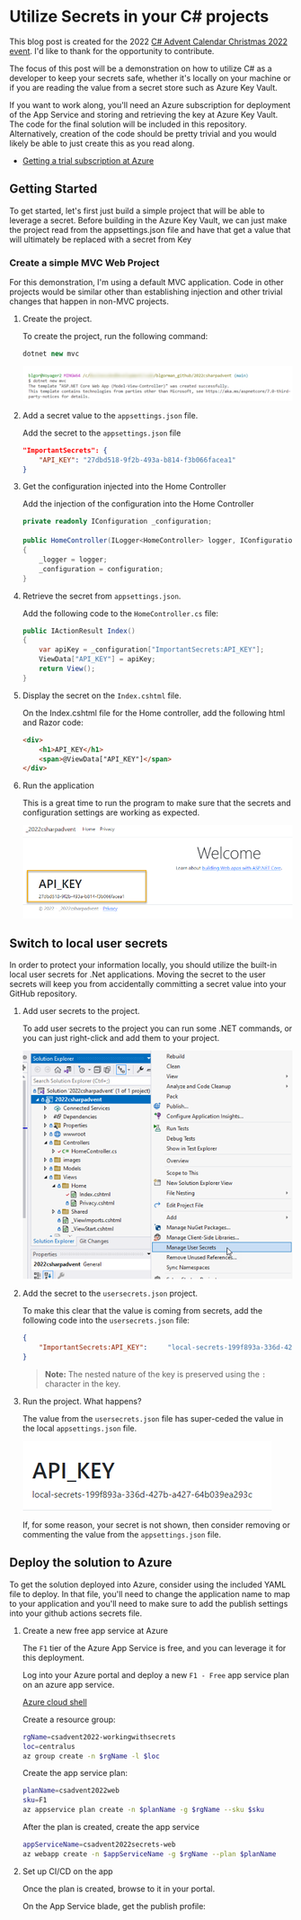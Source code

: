 # Utilize Secrets in your C# projects

This blog post is created for the 2022 [C# Advent Calendar Christmas 2022 event](https://csadvent.christmas/).  I'd like to thank []() for the opportunity to contribute.

The focus of this post will be a demonstration on how to utilize C# as a developer to keep your secrets safe, whether it's locally on your machine or if you are reading the value from a secret store such as Azure Key Vault.

If you want to work along, you'll need an Azure subscription for deployment of the App Service and storing and retrieving the key at Azure Key Vault.  The code for the final solution will be included in this repository.  Alternatively, creation of the code should be pretty trivial and you would likely be able to just create this as you read along.

- [Getting a trial subscription at Azure](https://azure.microsoft.com/free/search/)

## Getting Started

To get started, let's first just build a simple project that will be able to leverage a secret. Before building in the Azure Key Vault, we can just make the project read from the appsettings.json file and have that get a value that will ultimately be replaced with a secret from Key

### Create a simple MVC Web Project

For this demonstration, I'm using a default MVC application.  Code in other projects would be similar other than establishing injection and other trivial changes that happen in non-MVC projects.

1. Create the project.

    To create the project, run the following command:

    ```c#
    dotnet new mvc
    ```  

    !["running dotnet new mvc"](/images/image0001-dotnet-new-mvc.png)  

1. Add a secret value to the `appsettings.json` file.

    Add the secret to the `appsettings.json` file

    ```json
    "ImportantSecrets": {
        "API_KEY": "27dbd518-9f2b-493a-b814-f3b066facea1"
    }
    ``` 

1. Get the configuration injected into the Home Controller

    Add the injection of the configuration into the Home Controller

    ```cs
    private readonly IConfiguration _configuration;

    public HomeController(ILogger<HomeController> logger, IConfiguration configuration)
    {
        _logger = logger;
        _configuration = configuration;
    }
    ```  

1. Retrieve the secret from `appsettings.json`.

    Add the following code to the `HomeController.cs` file:

    ```cs
    public IActionResult Index()
    {
        var apiKey = _configuration["ImportantSecrets:API_KEY"];
        ViewData["API_KEY"] = apiKey;
        return View();
    }
    ```  

1. Display the secret on the `Index.cshtml` file.

    On the Index.cshtml file for the Home controller, add the following html and Razor code:

    ```html
    <div>
        <h1>API_KEY</h1>
        <span>@ViewData["API_KEY"]</span>
    </div>
    ```  

1. Run the application

    This is a great time to run the program to make sure that the secrets and configuration settings are working as expected.

    !["The secret is retreived and displayed on the home page"](/images/image0002-the-secrets-are-working.png)

## Switch to local user secrets

In order to protect your information locally, you should utilize the built-in local user secrets for .Net applications.  Moving the secret to the user secrets will keep you from accidentally committing a secret value into your GitHub repository.

1. Add user secrets to the project.

    To add user secrets to the project you can run some .NET commands, or you can just right-click and add them to your project. 

    !["Adding user secrets in the project"](/images/image0003-adding-user-secrets.png)  

1. Add the secret to the `usersecrets.json` project.

    To make this clear that the value is coming from secrets, add the following code into the `usersecrets.json` file:

    ```json
    {
        "ImportantSecrets:API_KEY":     "local-secrets-199f893a-336d-427b-a427-64b039ea293c"
    }
    ```  

    >**Note:** The nested nature of the key is preserved using the `:` character in the key.


1. Run the project.  What happens?

    The value from the `usersecrets.json` file has super-ceded the value in the local `appsettings.json` file.  

    !["The secrets file value supercedes the local appsettings.json"](/images/image0004-usersecrets-leveraged-as-expected.png)  

    If, for some reason, your secret is not shown, then consider removing or commenting the value from the `appsettings.json` file.

## Deploy the solution to Azure

To get the solution deployed into Azure, consider using the included YAML file to deploy.  In that file, you'll need to change the application name to map to your application and you'll need to make sure to add the publish settings into your github actions secrets file.

1. Create a new free app service at Azure

    The `F1` tier of the Azure App Service is free, and you can leverage it for this deployment.

    Log into your Azure portal and deploy a new `F1 - Free` app service plan on an azure app service.

    [Azure cloud shell](https://shell.azure.com)  

    Create a resource group:

    ```bash
    rgName=csadvent2022-workingwithsecrets
    loc=centralus
    az group create -n $rgName -l $loc
    ```   

    Create the app service plan:

    ```bash
    planName=csadvent2022web
    sku=F1
    az appservice plan create -n $planName -g $rgName --sku $sku
    ```  

    After the plan is created, create the app service

    ```bash
    appServiceName=csadvent2022secrets-web
    az webapp create -n $appServiceName -g $rgName --plan $planName
    ```  

1. Set up CI/CD on the app 

    Once the plan is created, browse to it in your portal.  

    On the App Service blade, get the publish profile:

    ![]()




